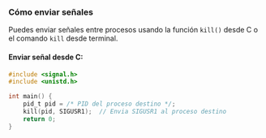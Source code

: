 ### Cómo enviar señales

Puedes enviar señales entre procesos usando la función `kill()` desde C o el comando `kill` desde terminal.

#### Enviar señal desde C:

```c
#include <signal.h>
#include <unistd.h>

int main() {
    pid_t pid = /* PID del proceso destino */;
    kill(pid, SIGUSR1);  // Envia SIGUSR1 al proceso destino
    return 0;
}
```
